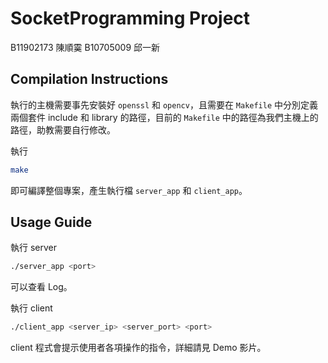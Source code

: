 # SocketProgramming Project

B11902173 陳順霙 B10705009 邱一新

## Compilation Instructions

執行的主機需要事先安裝好 `openssl` 和 `opencv`，且需要在 `Makefile` 中分別定義兩個套件 include 和 library 的路徑，目前的 `Makefile` 中的路徑為我們主機上的路徑，助教需要自行修改。

執行 

```bash
make
```

即可編譯整個專案，產生執行檔 `server_app` 和 `client_app`。
## Usage Guide

執行 server

```bash
./server_app <port>
```

可以查看 Log。

執行 client

```bash
./client_app <server_ip> <server_port> <port>
```

client 程式會提示使用者各項操作的指令，詳細請見 Demo 影片。


